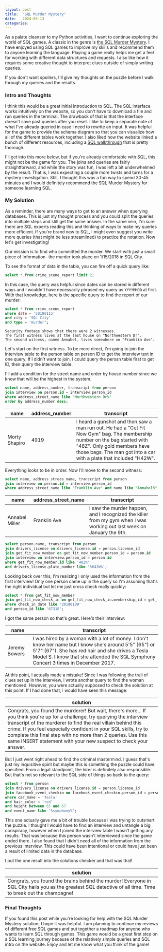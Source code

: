 ```yaml
---
layout: post
title:  "SQL Murder Mystery"
date:   2024-05-13
categories: 
---
```

As a palate cleanser to my Python activities, I want to continue exploring the world of SQL games. A classic in the genre is [the SQL Murder Mystery](https://mystery.knightlab.com/). I have enjoyed using SQL games to improve my skills and recommend them to anyone learning the language. Playing a game really helps me get a feel for working with different data structures and requests. I also like how it requires some creative thought to interpret clues outside of simply writing queries.

If you don't want spoilers, I'll give my thoughts on the puzzle before I walk through my queries and the results.


### Intro and Thoughts

I think this would be a great initial introduction to SQL. The SQL interface works intuitively on the website, so you don't have to download a file and run queries in the terminal. The drawback of that is that the interface doesn't save past queries after you reset. I like to keep a separate note of what I've already queried in case I need to rewrite an input. It was helpful for the game to provide the schema diagram so that you can visualize how all of the different tables work together. I also liked how the website linked a bunch of different resources, including a [SQL walkthrough](https://mystery.knightlab.com/walkthrough.html) that is pretty thorough.

I'll get into this more below, but if you're already comfortable with SQL, this might not be the game for you. The joins and queries are fairly straightforward, and while the story was fun, I was left a bit underwhelmed by the result. That is, I was expecting a couple more twists and turns for a mystery investigation. Still, I thought this was a fun way to spend 30-45 minutes and I would definitely recommend the SQL Murder Mystery for someone learning SQL.

### My Solution

As a reminder, there are many ways to get to an answer when querying databases. This is just my thought process and you could split the queries into multiple steps and still get the same answer. In the same vein, I'm sure there are SQL experts reading this and thinking of ways to make my queries more efficient. If you're brand new to SQL, I might even suggest you write more queries (that might be less streamlined) to practice the notation. Now let's get investigating!

Our mission is to find who committed the murder. We start with just a small piece of information- the murder took place on 1/15/2018 in SQL City.

To see the format of data in the table, you can fire off a quick query like:
```sql
select * from crime_scene_report limit 2;
```
In this case, the query was helpful since dates can be stored in different ways and I wouldn't have necessarily phrased my query as ```YYYYMMDD``` at first. With that knowledge, here is the specific query to find the report of our murder:

```sql
select * from crime_scene_report 
where date = '20180115' 
and city = 'SQL City' 
and type = 'murder';
```
```
Security footage shows that there were 2 witnesses. 
The first witness lives at the last house on "Northwestern Dr". 
The second witness, named Annabel, lives somewhere on "Franklin Ave".
```

Let's start on the first witness. To be more direct, I'm going to join the interview table to the person table on person ID to get the interview text in one query. If I didn't want to join, I could query the perosn table first to get ID, then query the interview table.

 I'll add a condition for the street name and order by house number since we know that will be the highest in the system.

```sql
select name, address_number, transcript from person 
join interview on person.id = interview.person_id
where address_street_name like "Northwestern Dr%"
order by address_number desc;
```

| name      | address_number  | transcript |
| ----------- | ----------- | ---|
| Morty Shapiro      | 4919       | I heard a gunshot and then saw a man run out. He had a "Get Fit Now Gym" bag. The membership number on the bag started with "48Z". Only gold members have those bags. The man got into a car with a plate that included "H42W". |

Everything looks to be in order. Now I'll move to the second witness:

``` sql
select name, address_strees_name, transcript from person 
join interview on person.id = interview.person_id
where address_street_name like "Franklin Ave" and name like "Annabel%";
```
| name      | address_street_name  | transcript |
| ----------- | ----------- | ---|
| Annabel Miller      | Franklin Ave       | I saw the murder happen, and I recognized the killer from my gym when I was working out last week on January the 9th. |


```sql
select person.name, transcript from person
join drivers_license on drivers_license.id = person.license_id
join get_fit_now_member on get_fit_now_member.person_id = person.id
join interview on interview.person_id = person.id
where get_fit_now_member.id like '48Z%' 
and drivers_license.plate_number like '%H42W%';
```
Looking back over this, I'm realizing I only used the information from the first interview! Only one person came up in the query so I'm assuming that's the right individual but let me just cross check really quickly: 

```sql
select * from get_fit_now_member 
join get_fit_now_check_in on get_fit_now_check_in.membership_id = get_fit_now_member.id
where check_in_date like '20180109'
and person_id like '67318';
```
I got the same person so that's great. Here's their interview:

| name       | transcript |
| ----------- | ----------- |
|  Jeremy Bowers | I was hired by a woman with a lot of money. I don't know her name but I know she's around 5'5" (65") or 5'7" (67"). She has red hair and she drives a Tesla Model S. I know that she attended the SQL Symphony Concert 3 times in December 2017. |

At this point, I actually made a mistake! Since I was following the trail of clues set up in the interview, I wrote another query to find the woman mentioned. However, you were actually supposed to check the solution at this point. If I had done that, I would have seen this message:

 solution       | 
| ----------- | 
| Congrats, you found the murderer! But wait, there's more... If you think you're up for a challenge, try querying the interview transcript of the murderer to find the real villain behind this crime. If you feel especially confident in your SQL skills, try to complete this final step with no more than 2 queries. Use this same INSERT statement with your new suspect to check your answer. |

But I just went right ahead to find the criminal mastermind. I guess that's just my inquisitive spirit but maybe this is something the puzzle could have specified. From a legal standpoint, the hirer is definitely also responsible. But that's not so relevant to the SQL side of things so back to the query: 

```sql
select * from person
join drivers_license on drivers_license.id = person.license_id
join facebook_event_checkin on facebook_event_checkin.person_id = person.id
where car_make = 'Tesla'
and hair_color = 'red'
and height between 65 and 67
and event_name like '%symphony%';
```
This one actually gave me a bit of trouble because I was trying to outsmart the puzzle. I thought I would have to find an interview and untangle a big conspiracy, however when I joined the interview table I wasn't getting any results. That was because this person wasn't interviewed since the game ended there. I also found that I didn't need all of the information from the previous interview. This could have been intentional or could have just been a result of limited data in the database.

I put the one result into the solutions checker and that was that!

 solution       | 
| ----------- | 
| Congrats, you found the brains behind the murder! Everyone in SQL City hails you as the greatest SQL detective of all time. Time to break out the champagne!|

### Final Thoughts

If you found this post while you're looking for help with the SQL Murder Mystery solution, I hope it was helpful. I am planning to continue my reviews of different free SQL games and put together a roadmap for anyone who wants to learn SQL through games. This game would be a great first step on a SQL learning journey because of the relatively simple queries and SQL intro on the website. Enjoy and let me know what you think of the game!